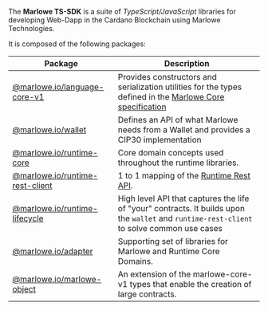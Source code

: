The **Marlowe TS-SDK** is a suite of _TypeScript/JavaScript_ libraries for developing Web-Dapp in the Cardano Blockchain using Marlowe Technologies.

It is composed of the following packages:

| Package                                                                           | Description                                                                                                                                                                              |
| --------------------------------------------------------------------------------- | ---------------------------------------------------------------------------------------------------------------------------------------------------------------------------------------- |
| [@marlowe.io/language-core-v1](./modules/_marlowe_io_language_core_v1.html)       | Provides constructors and serialization utilities for the types defined in the [Marlowe Core specification](https://github.com/input-output-hk/marlowe/releases/download/v3/Marlowe.pdf) |
| [@marlowe.io/wallet](./modules/_marlowe_io_wallet.html)                           | Defines an API of what Marlowe needs from a Wallet and provides a CIP30 implementation                                                                                                   |
| [@marlowe.io/runtime-core](./modules/_marlowe_io_runtime_core.html)               | Core domain concepts used throughout the runtime libraries.                                                                                                                              |
| [@marlowe.io/runtime-rest-client](./modules/_marlowe_io_runtime_rest_client.html) | 1 to 1 mapping of the [Runtime Rest API](https://docs.marlowe.iohk.io/api/introduction).                                                                                                 |
| [@marlowe.io/runtime-lifecycle](./modules/_marlowe_io_runtime_lifecycle.html)     | High level API that captures the life of "your" contracts. It builds upon the `wallet` and `runtime-rest-client` to solve common use cases                                               |
| [@marlowe.io/adapter](./modules/_marlowe_io_adapter.html)                         | Supporting set of libraries for Marlowe and Runtime Core Domains.                                                                                                                        |
| [@marlowe.io/marlowe-object](./modules/_marlowe_io_marlowe_object.html)           | An extension of the marlowe-core-v1 types that enable the creation of large contracts.                                                                                                   |
